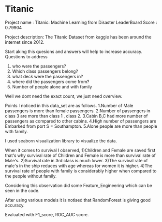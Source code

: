# Titanic
Project name : Titanic: Machine Learning from Disaster
LeaderBoard Score : 0.79904 

Project description: 
The Titanic Dataset from kaggle has been around the internet since 2012.  

Start aking this quesions and answers will  help to increase accuracy.
Questions to address
1) who were the passengers?
2) Which class passengers belong?
3) what deck were the passengers in?
4) where did the passengers come from?
5) Number of people alone and with family

Well we dont need the exact count, we just need overview.

Points I noticed in this data_set are as follows.
1.Number of Male passengers is more than female passengers.
2.Number of passengers in class 3 are more than class 1 , class 2.
3.Cabin B,C had more number of passengers as compared to other cabins.
4.High number of passengers are Embarked from port S = Southampton.
5.Alone people are more than people with family.

I used seaborn visualization library to visualize the data.

When it comes to survival I observed,
1)Children and Female are saved first that's why survival rate of Children and Female is more than survival rate of Male's.
2)Survival rate in 3rd class is much lower.
3)The survival rate of male's in the ship reduces with age whereas for women it is higher.
4)The survival rate of people with family is considerably higher when compared to the people without family.

Considering this observation did some Feature_Engineering which can be seen in the code.

After using various models it is notised that RandomForest is giving good accuracy.

Evaluated with F1_score, ROC_AUC score.
